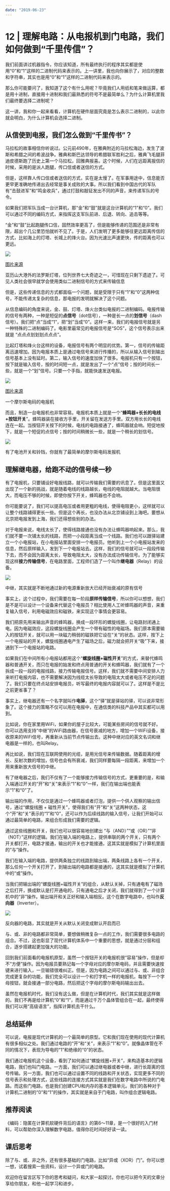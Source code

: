 ```yaml
---
date: "2019-06-23"
---  
```

      
# 12 | 理解电路：从电报机到门电路，我们如何做到“千里传信”？
我们前面讲过机器指令，你应该知道，所有最终执行的程序其实都是使用“0”和“1”这样的二进制代码来表示的。上一讲里，我也向你展示了，对应的整数和字符串，其实也是用“0”和“1”这样的二进制代码来表示的。

那么你可能要问了，我知道了这个有什么用呢？毕竟我们人用纸和笔来做运算，都是用十进制，直接用十进制和我们最熟悉的符号不是最简单么？为什么计算机里我们最终要选择二进制呢？

这一讲，我和你一起来看看，计算机在硬件层面究竟是怎么表示二进制的，以此你就会明白，为什么计算机会选择二进制。

## 从信使到电报，我们怎么做到“千里传书”？

马拉松的故事相信你听说过。公元前490年，在雅典附近的马拉松海边，发生了波斯和希腊之间的希波战争。雅典和斯巴达领导的希腊联军胜利之后，雅典飞毛腿菲迪皮德斯跑了历史上第一个马拉松，回雅典报喜。这个时候，人们在远距离报信的时候，采用的是派人跑腿，传口信或者送信的方式。

但是，这样靠人传口信或者送信的方式，实在是太慢了。在军事用途中，信息能否更早更准确地传递出去经常是事关成败的大事。所以我们看到中国古代的军队有“击鼓进军”和“鸣金收兵”，通过打鼓和敲钲发出不同的声音，来传递军队的号令。

如果我们把军队当成一台计算机，那“金”和“鼓”就是这台计算机的“1”和“0”。我们可以通过不同的编码方式，来指挥这支军队前进、后退、转向、追击等等。

<!-- [[[read_end]]] -->

“金”和“鼓”比起跑腿传口信，固然效率更高了，但是能够传递的范围还是非常有限，超出个几公里恐怕就听不见了。于是，人们发明了更多能够往更远距离传信的方式，比如海上的灯塔、长城上的烽火台。因为光速比声速更快，传的距离也可以更远。

![](/images/深入浅出计算机组成原理/02.原理篇指令和运算/resourceimage48f9486201eca454fbda5b3a77ef29d27bf9.png)

[图片来源](https://commons.wikimedia.org/wiki/File:PHAROS2006.jpg)

亚历山大港外的法罗斯灯塔，位列世界七大奇迹之一，可惜现在只剩下遗迹了。可见人类社会很早就学会使用类似二进制信号的方式来传输信息

但是，这些传递信息的方式都面临一个问题，就是受限于只有“1”和“0”这两种信号，不能传递太复杂的信息，那电报的发明就解决了这个问题。

从信息编码的角度来说，金、鼓、灯塔、烽火台类似电报的二进制编码。电报传输的信号有两种，一种是短促的**点信号**（dot信号），一种是长一点的**划信号**（dash信号）。我们把“点”当成“1”，把“划”当成“0”。这样一来，我们的电报信号就是另一种特殊的二进制编码了。电影里最常见的电报信号是“SOS”，这个信号表示出来就是 “点点点划划划点点点”。

比起灯塔和烽火台这样的设备，电报信号有两个明显的优势。第一，信号的传输距离迅速增加。因为电报本质上是通过电信号来进行传播的，所以从输入信号到输出信号基本上没有延时。第二，输入信号的速度加快了很多。电报机只有一个按钮，按下就是输入信号，按的时间短一点，就是发出了一个“点”信号；按的时间长一些，就是一个“划”信号。只要一个手指，就能快速发送电报。

![](/images/深入浅出计算机组成原理/02.原理篇指令和运算/resourceimage5da45da409e31bd130129a5d669b143fa1a4.jpg)

[图片来源](https://commons.wikimedia.org/wiki/File:Morsetaste.jpg)

一个摩尔斯电码的电报机

而且，制造一台电报机也非常容易。电报机本质上就是一个“**蜂鸣器+长长的电线+按钮开关**”。蜂鸣器装在接收方手里，开关留在发送方手里。双方用长长的电线连在一起。当按钮开关按下的时候，电线的电路接通了，蜂鸣器就会响。短促地按下，就是一个短促的点信号；按的时间稍微长一些，就是一个稍长的划信号。

![](/images/深入浅出计算机组成原理/02.原理篇指令和运算/resourceimage2812283742f3a72eba22f6b4ae97e21c4112.jpg)

有了电池开关和铃铛，你就有了最简单的摩尔斯电码发报机

## 理解继电器，给跑不动的信号续一秒

有了电报机，只要铺设好电报线路，就可以传输我们需要的讯息了。但是这里面又出现了一个新的挑战，就是随着电线的线路越长，电线的电阻就越大。当电阻很大，而电压不够的时候，即使你按下开关，蜂鸣器也不会响。

你可能要说了，我们可以提高电压或者用更粗的电线，使得电阻更小，这样就可以让整个线路铺得更长一些。但是这个再长，也没办法从北京铺设到上海吧。要想从北京把电报发到上海，我们还得想些别的办法。

对于电报来说，电线太长了，使得线路接通也没有办法让蜂鸣器响起来。那么，我们就不要一次铺太长的线路，而把一小段距离当成一个线路。我们也可以跟驿站建立一个小电报站，在小电报站里面安排一个电报员。他听到上一个小电报站发来的信息，然后原样输入，发到下一个电报站去。这样，我们的信号就可以一段段传输下去，而不会因为距离太长，导致电阻太大，没有办法成功传输信号。为了能够实现这样**接力传输信号**，在电路里面，工程师们造了一个叫作**继电器**（Relay）的设备。

![](/images/深入浅出计算机组成原理/02.原理篇指令和运算/resourceimage11ea1186a10341202ea36df27cba95f1cbea.jpg)

中继，其实就是不断地通过新的电源重新放大已经开始衰减的原有信号

事实上，这个过程中，我们需要在每一阶段**原样传输信号**，所以你可以想想，我们是不是可以设计一个设备来代替这个电报员？相比使用人工听蜂鸣器的声音，来重复输入信号，利用电磁效应和磁铁，来实现这个事情会更容易。

我们把原先用来输出声音的蜂鸣器，换成一段环形的螺旋线圈，让电路封闭通上电。因为电磁效应，这段螺旋线圈会产生一个带有磁性的电磁场。我们原本需要输入的按钮开关，就可以用一块磁力稍弱的磁铁把它设在“关”的状态。这样，按下上一个电报站的开关，螺旋线圈通电产生了磁场之后，磁力就会把开关“吸”下来，接通到下一个电报站的电路。

如果我们在中间所有小电报站都用这个“**螺旋线圈+磁性开关**”的方式，来替代蜂鸣器和普通开关，而只在电报的始发和终点用普通的开关和蜂鸣器，我们就有了一个拆成一段一段的电报线路，接力传输电报信号。这样，我们就不需要中间安排人力来听打电报内容，也不需要解决因为线缆太长导致的电阻太大或者电压不足的问题了。我们只要在终点站安排电报员，听写最终的电报内容就可以了。这样是不是比之前更省事了？

事实上，继电器还有一个名字就叫作**电驿**，这个“驿”就是驿站的驿，可以说非常形象了。这个接力的策略不仅可以用在电报中，在通信类的科技产品中其实都可以用到。

比如说，你在家里用WiFi，如果你的屋子比较大，可能某些房间的信号就不好。你可以选用支持“中继”的WiFi路由器，在信号衰减的地方，增加一个WiFi设备，接收原来的WiFi信号，再重新从当前节点传输出去。这种中继对应的英文名词和继电器是一样的，也叫Relay。

再比如说，我们现在互联网使用的光缆，是用光信号来传输数据。随着距离的增长、反射次数的增加，信号也会有所衰减，我们同样要每隔一段距离，来增加一个用来重新放大信号的中继。

有了继电器之后，我们不仅有了一个能够接力传输信号的方式，更重要的是，和输入端通过开关的“开”和“关”来表示“1”和“0”一样，我们在输出端也能表示“1”和“0”了。

输出端的作用，不仅仅是通过一个蜂鸣器或者灯泡，提供一个供人观察的输出信号，通过“螺旋线圈 + 磁性开关”，使得我们有“开”和“关”这两种状态，这个“开”和“关”表示的“1”和“0”，还可以作为后续线路的输入信号，让我们开始可以通过最简单的电路，来组合形成我们需要的逻辑。

通过这些线圈和开关，我们也可以很容易地创建出 “与（AND）”“或（OR）”“非（NOT）”这样的逻辑。我们在输入端的电路上，提供串联的两个开关，只有两个开关都打开，电路才接通，输出的开关也才能接通，这其实就是模拟了计算机里面的“与”操作。

我们在输入端的电路，提供两条独立的线路到输出端，两条线路上各有一个开关，那么任何一个开关打开了，到输出端的电路都是接通的，这其实就是模拟了计算机中的“或”操作。

当我们把输出端的“螺旋线圈+磁性开关”的组合，从默认关掉，只有通电有了磁场之后打开，换成默认是打开通电的，只有通电之后才关闭，我们就得到了一个计算机中的“非”操作。输出端开和关正好和输入端相反。这个在数字电路中，也叫作**反向器**（Inverter）。

![](/images/深入浅出计算机组成原理/02.原理篇指令和运算/resourceimage975e977b09f3a334304c2861c6b420217b5e.jpg)

反向器的电路，其实就是开关从默认关闭变成默认开启而已

与、或、非的电路都非常简单，要想做稍微复杂一点的工作，我们需要很多电路的组合。不过，这也彰显了现代计算机体系中一个重要的思想，就是通过分层和组合，逐步搭建起更加强大的功能。

回到我们前面看的电报机原型，虽然一个按钮开关的电报机很“容易”操作，但是却不“方便”操作。因为电报员要熟记每一个字母对应的摩尔斯电码，并且需要快速按键来进行输入，一旦输错很难纠正。但是，因为电路之间可以通过与、或、非组合完成更复杂的功能，我们完全可以设计一个和打字机一样的电报机，每按下一个字母按钮，就会接通一部分电路，然后把这个字母的摩尔斯电码输出出去。

虽然在电报机时代，我们没有这么做，但是在计算机时代，我们其实就是这样做的。我们不再是给计算机“0”和“1”，而是通过千万个晶体管组合在一起，最终使得我们可以用“高级语言”，指挥计算机去干什么。

## 总结延伸

可以说，电报是现代计算机的一个最简单的原型。它和我们现在使用的现代计算机有很多相似之处。我们通过电路的“开”和“关”，来表示“1”和“0”。就像晶体管在不同的情况下，表现为导电的“1”和绝缘的“0”的状态。

我们通过电报机这个设备，看到了如何通过“螺旋线圈+开关”，来构造基本的逻辑电路，我们也叫门电路。一方面，我们可以通过继电器或者中继，进行长距离的信号传输。另一方面，我们也可以通过设置不同的线路和开关状态，实现更多不同的信号表示和处理方式，这些线路的连接方式其实就是我们在数字电路中所说的门电路。而这些门电路，也是我们创建CPU和内存的基本逻辑单元。我们的各种对于计算机二进制的“0”和“1”的操作，其实就是来自于门电路，叫作组合逻辑电路。

## 推荐阅读

《编码：隐匿在计算机软硬件背后的语言》的第6～11章，是一个很好的入门材料，可以帮助你深入理解数字电路，值得你花时间好好读一读。

## 课后思考

除了与、或、非之外，还有很多基础的门电路，比如“异或（XOR）门”。你可以想一想，试着搜索一些资料，设计一个异或门的电路。

欢迎你在留言区写下你的思考和疑问，和大家一起探讨。你也可以把今天的文章分享给你朋友，和他一起学习和进步。